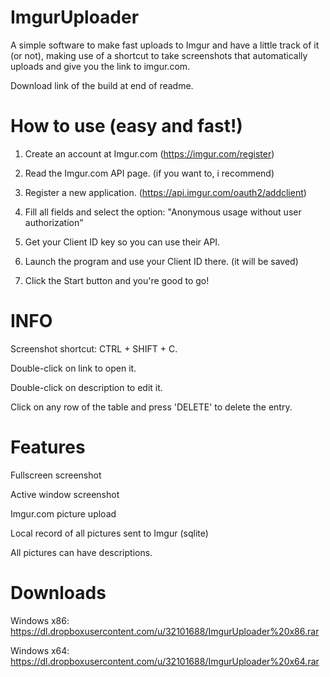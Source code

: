 ImgurUploader
=============

A simple software to make fast uploads to Imgur and have a little track of it (or not), making use of a shortcut to take screenshots that automatically uploads and give you the link to imgur.com.

Download link of the build at end of readme.



How to use (easy and fast!)
============
1. Create an account at Imgur.com
       (https://imgur.com/register)

2. Read the Imgur.com API page. (if you want to, i recommend)

3. Register a new application. (https://api.imgur.com/oauth2/addclient)

4. Fill all fields and select the option: "Anonymous usage without user authorization"

5. Get your Client ID key so you can use their API.

6. Launch the program and use your Client ID there. (it will be saved)

7. Click the Start button and you're good to go!

INFO
===
Screenshot shortcut: CTRL + SHIFT + C.

Double-click on link to open it.

Double-click on description to edit it.

Click on any row of the table and press 'DELETE' to delete the entry.


Features
============
Fullscreen screenshot

Active window screenshot

Imgur.com picture upload

Local record of all pictures sent to Imgur (sqlite)

All pictures can have descriptions.


Downloads
============
Windows x86: https://dl.dropboxusercontent.com/u/32101688/ImgurUploader%20x86.rar

Windows x64: https://dl.dropboxusercontent.com/u/32101688/ImgurUploader%20x64.rar
